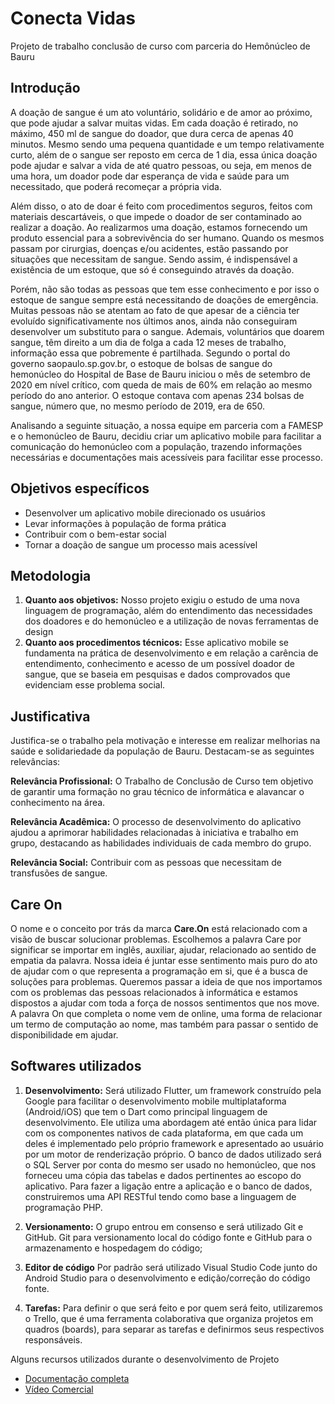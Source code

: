 # Conecta Vidas

Projeto de trabalho conclusão de curso com parceria do Hemônúcleo de Bauru
## Introdução

  A doação de sangue é um ato voluntário, solidário e de amor ao próximo, que pode ajudar a salvar muitas vidas. Em cada doação é retirado, no máximo, 450 ml de sangue do doador, que dura cerca de apenas 40 minutos. Mesmo sendo uma pequena quantidade e um tempo relativamente curto, além de o sangue ser reposto em cerca de 1 dia, essa única doação pode ajudar e salvar a vida de até quatro pessoas, ou seja, em menos de uma hora, um doador pode dar esperança de vida e saúde para um necessitado, que poderá recomeçar a própria vida.
  
  Além disso, o ato de doar é feito com procedimentos seguros, feitos com materiais descartáveis, o que impede o doador de ser contaminado ao realizar a doação.
Ao realizarmos uma doação, estamos fornecendo um produto essencial para a sobrevivência do ser humano. Quando os mesmos passam por cirurgias, doenças e/ou acidentes, estão passando por situações que necessitam de sangue. Sendo assim, é indispensável a existência de um estoque, que só é conseguindo através da doação.

  Porém, não são todas as pessoas que tem esse conhecimento e por isso o estoque de sangue sempre está necessitando de doações de emergência. Muitas pessoas não se atentam ao fato de que apesar de a ciência ter evoluído significativamente nos últimos anos, ainda não conseguiram desenvolver um substituto para o sangue. Ademais, voluntários que doarem sangue, têm direito a um dia de folga a cada 12 meses de trabalho, informação essa que pobremente é partilhada. Segundo o portal do governo saopaulo.sp.gov.br, o estoque de bolsas de sangue do hemonúcleo do Hospital de Base de Bauru iniciou o mês de setembro de 2020 em nível crítico, com queda de mais de 60% em relação ao mesmo período do ano anterior. O estoque contava com apenas 234 bolsas de sangue, número que, no mesmo período de 2019, era de 650.
  
  Analisando a seguinte situação, a nossa equipe em parceria com a FAMESP e o hemonúcleo de Bauru, decidiu criar um aplicativo mobile para facilitar a comunicação do hemonúcleo com a população, trazendo informações necessárias e documentações mais acessíveis para facilitar esse processo.
  
  ## Objetivos específicos
  
  -	Desenvolver um aplicativo mobile direcionado os usuários
  -	Levar informações à população de forma prática
  - Contribuir com o bem-estar social
  - Tornar a doação de sangue um processo mais acessível

  ## Metodologia
  
  1.  **Quanto aos objetivos:** Nosso projeto exigiu o estudo de uma nova linguagem de programação, além do entendimento das necessidades dos doadores e do hemonúcleo e a utilização de novas ferramentas de design
  2.  **Quanto aos procedimentos técnicos:** Esse aplicativo mobile se fundamenta na prática de desenvolvimento e em relação a carência de entendimento, conhecimento e acesso de um possível doador de sangue, que se baseia em pesquisas e dados comprovados que evidenciam esse problema social.

## Justificativa

Justifica-se o trabalho pela motivação e interesse em realizar melhorias na saúde e solidariedade da população de Bauru.
Destacam-se as seguintes relevâncias:

**Relevância Profissional:** O Trabalho de Conclusão de Curso tem objetivo de garantir uma formação no grau técnico de informática e alavancar o conhecimento na área.

**Relevância Acadêmica:** O processo de desenvolvimento do aplicativo ajudou a aprimorar habilidades relacionadas à iniciativa e trabalho em grupo, destacando as habilidades individuais de cada membro do grupo.

**Relevância Social:** Contribuir com as pessoas que necessitam de transfusões de sangue.

## Care On

O nome e o conceito por trás da marca **Care.On** está relacionado com a visão de buscar solucionar problemas. Escolhemos a palavra Care por significar se importar em inglês, auxiliar, ajudar, relacionado ao sentido de empatia da palavra. Nossa ideia é juntar esse sentimento mais puro do ato de ajudar com o que representa a programação em si, que é a busca de soluções para problemas. Queremos passar a ideia de que nos importamos com os problemas das pessoas relacionados à informática e estamos dispostos a ajudar com toda a força de nossos sentimentos que nos move. A palavra On que completa o nome vem de online, uma forma de relacionar um termo de computação ao nome, mas também para passar o sentido de disponibilidade em ajudar.

## Softwares utilizados

1. **Desenvolvimento:**
Será utilizado Flutter, um framework construído pela Google para facilitar o desenvolvimento mobile multiplataforma (Android/iOS) que tem o Dart como principal linguagem de desenvolvimento. Ele utiliza uma abordagem até então única para lidar com os componentes nativos de cada plataforma, em que cada um deles é implementado pelo próprio framework e apresentado ao usuário por um motor de renderização próprio. O banco de dados utilizado será o SQL Server por conta do mesmo ser usado no hemonúcleo, que nos forneceu uma cópia das tabelas e dados pertinentes ao escopo do aplicativo. Para fazer a ligação entre a aplicação e o banco de dados, construiremos uma API RESTful tendo como base a linguagem de programação PHP. 

2. **Versionamento:**
O grupo entrou em consenso e será utilizado Git e GitHub. Git para versionamento local do código fonte e GitHub para o armazenamento e hospedagem do código;

3. **Editor de código**
Por padrão será utilizado Visual Studio Code junto do Android Studio para o desenvolvimento e edição/correção do código fonte.

4. **Tarefas:**
Para definir o que será feito e por quem será feito, utilizaremos o Trello, que é uma ferramenta colaborativa que organiza projetos em quadros (boards), para separar as tarefas e definirmos seus respectivos responsáveis.

Alguns recursos utilizados durante o desenvolvimento de Projeto

- [Documentação completa](https://flutter.dev/docs/get-started/codelab)
- [Vídeo Comercial](https://flutter.dev/docs/cookbook)

